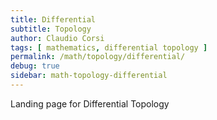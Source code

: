 ```yaml
---
title: Differential
subtitle: Topology
author: Claudio Corsi
tags: [ mathematics, differential topology ]
permalink: /math/topology/differential/
debug: true
sidebar: math-topology-differential
---
```


Landing page for Differential Topology

